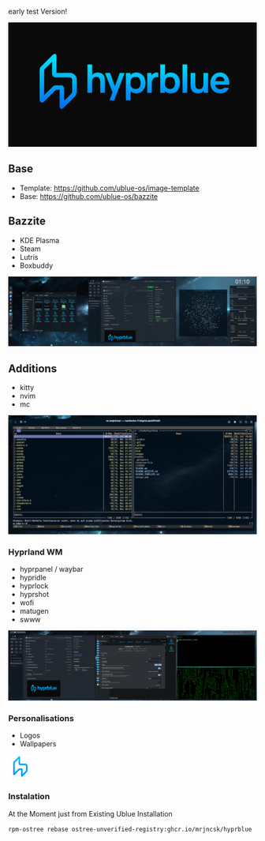 early test Version!

![Banner](images/Banner.png)

## Base

- Template: https://github.com/ublue-os/image-template
- Base: https://github.com/ublue-os/bazzite

## Bazzite

- KDE Plasma
- Steam
- Lutris
- Boxbuddy

![Plasma](images/Plasma.png)

## Additions

- kitty
- nvim
- mc

![MC](images/MC.png)

### Hyprland WM

- hyprpanel / waybar
- hypridle
- hyprlock
- hyprshot
- wofi
- matugen
- swww

![Hyprland](images/Hyprland.png)

### Personalisations

- Logos
- Wallpapers

![Logo](images/Logo.png)

### Instalation

At the Moment just from Existing Ublue Installation

```bash
rpm-ostree rebase ostree-unverified-registry:ghcr.io/mrjncsk/hyprblue
```
